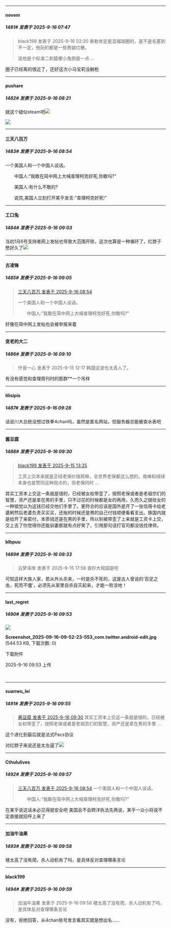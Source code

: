 ﻿
*****

####  novem  
##### 1481#       发表于 2025-9-16 07:47

<blockquote>black199 发表于 2025-9-16 02:20
泰勒肯定是混福瑞圈的，是不是毛基到不一定，他玩的都是一些男娘烂梗。

说他是个标准二刺猿梗小鬼倒是一点 ...</blockquote>
圈子已经离的很近了，还好这次小马宝莉没躺枪


*****

####  pushare  
##### 1482#       发表于 2025-9-16 08:21

就这个疑似steam吧<img src="https://static.stage1st.com/image/smiley/face2017/067.png" referrerpolicy="no-referrer">

<img src="https://p.sda1.dev/27/1771fcb473f1f1fd33b9c162d9834133/image.jpg" referrerpolicy="no-referrer">


*****

####  三天八百万  
##### 1483#       发表于 2025-9-16 08:54

 一个美国人和一个中国人谈话。

　　中国人:“我敢在简中网上大喊查理柯克好死,你敢吗?”

　　美国人:有什么不敢的?

　　说完,美国人立刻打开某乎发言:"查理柯克好死!"


*****

####  工口兔  
##### 1484#       发表于 2025-9-16 09:03

当初1月6号支持者网上发帖也导致大范围开除，这次也算是一种循环了，红脖子憋好久了<img src="https://static.stage1st.com/image/smiley/face2017/049.png" referrerpolicy="no-referrer">

*****

####  古凌锋  
##### 1485#       发表于 2025-9-16 09:05

<blockquote><a href="httphttps://stage1st.com/2b/forum.php?mod=redirect&amp;goto=findpost&amp;pid=68436303&amp;ptid=2261694" target="_blank">三天八百万 发表于 2025-9-16 08:54</a>

一个美国人和一个中国人谈话。

　　中国人:“我敢在简中网上大喊查理柯克好死,你敢吗?”</blockquote>
好像在简中网上发帖也会被举报来着


*****

####  变老的大二  
##### 1486#       发表于 2025-9-16 09:10

<blockquote>仟音一心 发表于 2025-9-15 12:17
韩国这波也太丢人了。</blockquote>
有没有感觉和查理周刊时的那群**一个吊样


*****

####  lilisipis  
##### 1487#       发表于 2025-9-16 09:28

话说川大总统没想过铁拳4chan吗，虽然是匿名网站，但服务器总能被查水表吧


*****

####  酱豆腐  
##### 1488#       发表于 2025-9-16 09:30

<blockquote><a href="httphttps://stage1st.com/2b/forum.php?mod=redirect&amp;goto=findpost&amp;pid=68432000&amp;ptid=2261694" target="_blank">black199 发表于 2025-9-15 13:25</a>

工资上交本来就是正经老保价值观嘛，全世界老保都这么想的。南棒和绿绿本身也是赞同这种观点的，但老保同时 ...</blockquote>
其实工资本上交这一条就是错的，已经被女权带歪了，按照老保或者是老祖宗们的智慧，资产还是拿在男的手里，只不过花的时候都是女的再用，久而久之就给女的一种错觉以为这钱已经交他们手里了。更符合的应该是国外是开了一张信用卡给老婆刷然后老婆负责买买买，还账的时候还是男的自己付钱顺便看看支出。换国内就是给开了亲密付，本质钱还是在男的手里，所以别被带歪了上来就是工资卡上交，交上去了你觉得你还能驯妻那就有点好笑了，引用那句话打官司都没钱找律师。


*****

####  blbpuu  
##### 1489#       发表于 2025-9-16 09:33

<blockquote>云梦泽岸 发表于 2025-9-15 17:58
查抄大观园是吧</blockquote>
可知这样大族人家，若从外头杀来，一时是杀不死的，这是古人曾说的‘百足之虫，死而不僵’，必须先从家里自杀自灭起来，才能一败涂地！


*****

####  last_regret  
##### 1490#       发表于 2025-9-16 09:53

<img src="https://img.stage1st.com/forum/202509/16/095316wizc277b7710fz9z.jpg" referrerpolicy="no-referrer">

<strong>Screenshot_2025-09-16-09-52-23-553_com.twitter.android-edit.jpg</strong> (544.53 KB, 下载次数: 0)

下载附件

2025-9-16 09:53 上传

  

*****

####  xuanwu_lei  
##### 1491#       发表于 2025-9-16 09:55

<blockquote><a href="httphttps://stage1st.com/2b/forum.php?mod=redirect&amp;goto=findpost&amp;pid=68436595&amp;ptid=2261694" target="_blank">酱豆腐 发表于 2025-9-16 09:30</a>
其实工资本上交这一条就是错的，已经被女权带歪了，按照老保或者是老祖宗们的智慧，资产还是拿在男的手里 ...</blockquote>
这个进化到最后就是法式Pacs协议

对红脖子来说还是太左逼了<img src="https://static.stage1st.com/image/smiley/face2017/067.png" referrerpolicy="no-referrer">


*****

####  Cthululives  
##### 1492#       发表于 2025-9-16 09:57

<blockquote><a href="httphttps://stage1st.com/2b/forum.php?mod=redirect&amp;goto=findpost&amp;pid=68436303&amp;ptid=2261694" target="_blank">三天八百万 发表于 2025-9-16 08:54</a>
一个美国人和一个中国人谈话。

　　中国人:“我敢在简中网上大喊查理柯克好死,你敢吗?”</blockquote>
在某乎说这话未必见得就安全吧
美国会不会跨洋执法先两说，某乎一众小将说不定直接就招呼上来了

*****

####  加油牛油果  
##### 1493#       发表于 2025-9-16 09:58

楼太高了没有爬，杀人动机有了吗，是具体反对查理哪条言论

*****

####  black199  
##### 1494#       发表于 2025-9-16 09:59

<blockquote>加油牛油果 发表于 2025-9-16 09:58
楼太高了没有爬，杀人动机有了吗，是具体反对查理哪条言论</blockquote>
没有，拒绝回答，从4chan账号发言看其实就是想出名……

